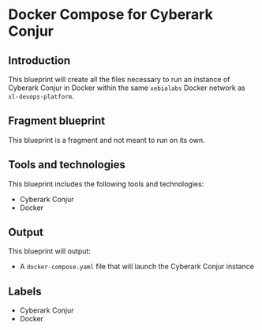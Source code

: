 # Docker Compose for Cyberark Conjur

## Introduction

This blueprint will create all the files necessary to run an instance of Cyberark Conjur in Docker within the same `xebialabs` Docker network as `xl-devops-platform`.

## Fragment blueprint

This blueprint is a fragment and not meant to run on its own.

## Tools and technologies

This blueprint includes the following tools and technologies:

* Cyberark Conjur
* Docker

## Output

This blueprint will output:

* A `docker-compose.yaml` file that will launch the Cyberark Conjur instance

## Labels

* Cyberark Conjur
* Docker
